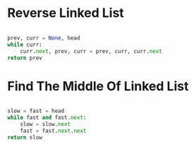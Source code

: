 # Reverse Linked List

```python

prev, curr = None, head
while curr:
    curr.next, prev, curr = prev, curr, curr.next
return prev

```

# Find The Middle Of Linked List

```python

slow = fast = head
while fast and fast.next:
    slow = slow.next
    fast = fast.next.next
return slow

```
